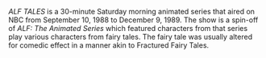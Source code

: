 _ALF TALES_ is a 30-minute Saturday morning animated series that aired on NBC from September 10, 1988 to December 9, 1989. The show is a spin-off of _ALF: The Animated Series_ which featured characters from that series play various characters from fairy tales. The fairy tale was usually altered for comedic effect in a manner akin to Fractured Fairy Tales.
